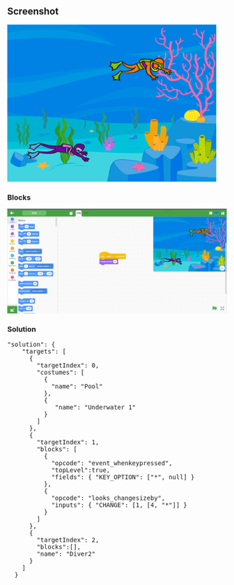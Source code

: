 <h2>Screenshot</h2>
<img src="./ProjectSnap.png" />
<h3>Blocks</h3>
<img src="./Dive.jpg" />

<h3>Solution</h3>
<pre>
"solution": {
    "targets": [
      {
        "targetIndex": 0,
        "costumes": [
          {
            "name": "Pool"
          },
          {
             "name": "Underwater 1"
          }
        ]
      },
      {
        "targetIndex": 1,
        "blocks": [
          {
            "opcode": "event_whenkeypressed",
            "topLevel":true,
            "fields": { "KEY_OPTION": ["*", null] }
          },
          {
            "opcode": "looks_changesizeby",
            "inputs": { "CHANGE": [1, [4, "*"]] }
          }
        ]
      },
      {
        "targetIndex": 2,
        "blocks":[],
        "name": "Diver2"
      }
    ]
  }
</pre>